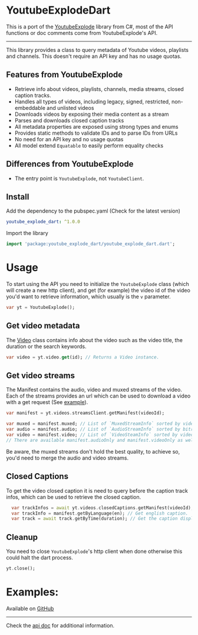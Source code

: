 # YoutubeExplodeDart
This is a port of the [YoutubeExplode] library from C#, most of the API functions or doc comments come from YoutubeExplode's API.

---

This library provides a class to query metadata of Youtube videos, playlists and channels.
This doesn't require an API key and has no usage quotas.

## Features from YoutubeExplode

- Retrieve info about videos, playlists, channels, media streams, closed caption tracks.
- Handles all types of videos, including legacy, signed, restricted, non-embeddable and unlisted videos
- Downloads videos by exposing their media content as a stream
- Parses and downloads closed caption tracks
- All metadata properties are exposed using strong types and enums
- Provides static methods to validate IDs and to parse IDs from URLs
- No need for an API key and no usage quotas
- All model extend `Equatable` to easily perform equality checks 

## Differences from YoutubeExplode

- The entry point is `YoutubeExplode`, not `YoutubeClient`.

## Install

Add the dependency to the pubspec.yaml (Check for the latest version)
```yaml
youtube_explode_dart: ^1.0.0
```

Import the library
```dart
import 'package:youtube_explode_dart/youtube_explode_dart.dart';
```

# Usage

To start using the API you need to initialize the `YoutubeExplode` class (which will create a new http client), and get (for example) the video id of the video you'd want to retrieve information, which usually is the `v` parameter.
```dart
var yt = YoutubeExplode();
```

## Get video metadata
The [Video][Video] class contains info about the video such as the video title, the duration or the search keywords.
 
```dart
var video = yt.video.get(id); // Returns a Video instance.
```

## Get video streams
The Manifest contains the audio, video and muxed streams of the video. Each of the streams provides an url which can be used to download a video with a get request (See [example][VidExample]).
```dart
var manifest = yt.videos.streamsClient.getManifest(videoId);

var muxed = manifest.muxed; // List of `MuxedStreamInfo` sorted by video quality.
var audio = manifest.audio; // List of `AudioStreamInfo` sorted by bitrate.
var video = manifest.video; // List of `VideoSteamInfo` sorted by video quality.
// There are available manifest.audioOnly and manifest.videoOnly as well.
```

Be aware, the muxed streams don't hold the best quality, to achieve so, you'd need to merge the audio and video streams. 

## Closed Captions
To get the video closed caption it is need to query before the caption track infos, which can be used to retrieve the closed caption.

```dart
  var trackInfos = await yt.videos.closedCaptions.getManifest(videoId); // Get the caption track infos
  var trackInfo = manifest.getByLanguage(en); // Get english caption.
  var track = await track.getByTime(duration); // Get the caption displayed at `duration`.
```

## Cleanup
You need to close `YoutubeExplode`'s http client when done otherwise this could halt the dart process.


```dart
yt.close();
```


# Examples:

Available on [GitHub][Examples]

---

Check the [api doc][API] for additional information.

[YoutubeExplode]: https://github.com/Tyrrrz/YoutubeExplode/

[Video]: https://pub.dev/documentation/youtube_explode_dart/latest/youtube_explode/Video-class.html
[VidExample]: https://github.com/Hexer10/youtube_explode_dart/blob/master/example/video_download.dart
[API]: https://pub.dev/documentation/youtube_explode_dart/latest/youtube_explode/youtube_explode-library.html
[Examples]: [https://github.com/Hexer10/youtube_explode_dart/tree/master/example]